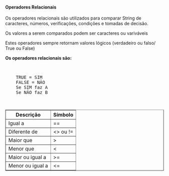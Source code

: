 #### Operadores Relacionais

<p>Os operadores relacionais são utilizados para comparar String de caracteres, números, verificações, condições e tomadas de decisão.</p>
<p>Os valores a serem comparados podem ser caracteres ou variváveis</p>
<p>Estes operadores sempre retornam valores lógicos (verdadeiro ou falso/ True ou False)
<p><strong>Os operadores relacionais são:</strong></p>
<br>
<pre>
    TRUE = SIM
    FALSE = NÃO
    Se SIM faz A
    Se NÃO faz B
</pre>
<br>
<table border = 1px>
    <tr>
        <th>Descrição</th>
        <th>Símbolo</th>
    </tr>
    <tr>
        <td>Igual a</td>
        <td>==</td>
    </tr>
    <tr>
        <td>Diferente de</td>
        <td><> ou !=</td>
    </tr>
    <tr>
        <td>Maior que</td>
        <td>></td>
    </tr>
    <tr>
        <td>Menor que</td>
        <td><</td>
    </tr>
    <tr>
        <td>Maior ou igual a</td>
        <td>>=</td>
    </tr>
    <tr>
        <td>Menor ou igual a</td>
        <td><=</td>
    </tr>
</table>